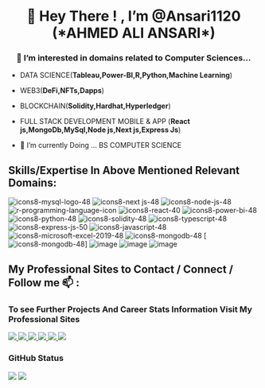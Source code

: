 <h1 align="center"> 👋 Hey There ! , I’m @Ansari1120 (*AHMED ALI ANSARI*)</h1>
<h3 align="center">👀 I’m interested in domains related to Computer Sciences...</h3>


- DATA SCIENCE(**Tableau,Power-BI,R,Python,Machine Learning**)
- WEB3(**DeFi,NFTs,Dapps**)
- BLOCKCHAIN(**Solidity,Hardhat,Hyperledger**) 
- FULL STACK DEVELOPMENT MOBILE & APP (**React js,MongoDb,MySql,Node js,Next js,Express Js**) 

- 🌱 I’m currently Doing ... BS COMPUTER SCIENCE              

<!---
Ansari1120/Ansari1120 is a ✨ special ✨ repository because its `README.md` (this file) appears on your GitHub profile.
You can click the Preview link to take a look at your changes.
--->
## Skills/Expertise In Above Mentioned Relevant Domains:

![icons8-mysql-logo-48](https://user-images.githubusercontent.com/114314363/204038403-5abf7f3f-bc6b-4b10-90e3-594f9701f1e6.png)
![icons8-next js-48](https://user-images.githubusercontent.com/114314363/204038405-3c74631c-6c13-43ac-93d5-f7c05d1048d0.png)
![icons8-node-js-48](https://user-images.githubusercontent.com/114314363/204038406-8cb54b5b-dfcf-45c6-8532-f8d8ab399658.png)
![r-programming-language-icon](https://user-images.githubusercontent.com/114314363/204041026-7cc31547-8951-4a0c-a86c-4361d3cb443a.png)
![icons8-react-40](https://user-images.githubusercontent.com/114314363/204041187-8881dc35-abd5-4ec3-a2ea-8267f463b280.png)
![icons8-power-bi-48](https://user-images.githubusercontent.com/114314363/204038408-4b252544-0362-4b0d-b053-1634c7ea3648.png)
![icons8-python-48](https://user-images.githubusercontent.com/114314363/204038411-d86ec037-832d-4d9b-a614-a1a460c6d1a2.png)
![icons8-solidity-48](https://user-images.githubusercontent.com/114314363/204038864-064fec6e-9ac6-456b-9aab-5be53acaa5b9.png)
![icons8-typescript-48](https://user-images.githubusercontent.com/114314363/204038438-3c61fb40-2144-4289-a91d-946d079413a6.png)
![icons8-express-js-50](https://user-images.githubusercontent.com/114314363/204038414-0ddc393b-3488-4bff-b528-11feefec2e68.png)
![icons8-javascript-48](https://user-images.githubusercontent.com/114314363/204038415-281ada85-f4e4-4fbb-8573-0eeef4c96d3c.png)
![icons8-microsoft-excel-2019-48](https://user-images.githubusercontent.com/114314363/204038418-10433225-4e09-40c7-97cf-0706a2b55dbb.png)
![icons8-mongodb-48](https://user-images.githubusercontent.com/114314363/204038422-ea682b9e-76a6-4178-8a68-0d05bcabc5c2.png)
[![icons8-mongodb-48](https://user-images.githubusercontent.com/114314363/204038422-ea682b9e-76a6-4178-8a68-0d05bcabc5c2.png)]
![image](https://user-images.githubusercontent.com/114314363/216401003-ca96a18d-cea9-45d1-b39d-e07f7c4fcc7e.png)
![image](https://user-images.githubusercontent.com/114314363/216401295-c727a1fb-919e-483b-b912-c1ab3345c84f.png)
![image](https://user-images.githubusercontent.com/114314363/216401402-dc256ebc-7a77-4cf8-8ffc-565b068d1ea0.png)


## My Professional Sites to Contact / Connect / Follow me 📫 :
### To see Further Projects And Career Stats Information Visit My Professional Sites

<a href="https://www.linkedin.com/in/ahmed-ali-ansari-560473254/" target="_blank">
   <img src="https://img.shields.io/badge/LinkedIn-0077B5?style=for-the-badge&logo=linkedin&logoColor=white" />
</a>



<a href="https://twitter.com/AComp_Scientist/" target="_blank">
   <img src="https://img.shields.io/badge/Twitter-1DA1F2?style=for-the-badge&logo=twitter&logoColor=white" />
</a>



<a href="https://wa.me/923172101966/" target="_blank">
   <img src="https://img.shields.io/badge/WhatsApp-25D366?style=for-the-badge&logo=whatsapp&logoColor=white" />
</a>



<a href="https://www.facebook.com/Vivid.70/" target="_blank">
   <img src="https://img.shields.io/badge/Facebook-1877F2?style=for-the-badge&logo=facebook&logoColor=white" />
</a>



<a href="https://www.facebook.com/messages/t/Vivid.70/" target="_blank">
   <img src="https://img.shields.io/badge/Messenger-00B2FF?style=for-the-badge&logo=messenger&logoColor=white" />
</a>







<a href="mailto:ahmedaliansari506@gmail.com" target="_blank">
   <img src="https://img.shields.io/badge/Gmail-D14836?style=for-the-badge&logo=gmail&logoColor=white" />
</a>











### GitHub Status
  



<img align="center" src="https://github-readme-stats.vercel.app/api?username=Ansari1120&theme=dark&count_private=true&show_icons=true" />
<img align="center" src="https://github-readme-stats.vercel.app/api/top-langs/?username=Ansari1120&layout=compact&theme=dark&langs_count=50" />

